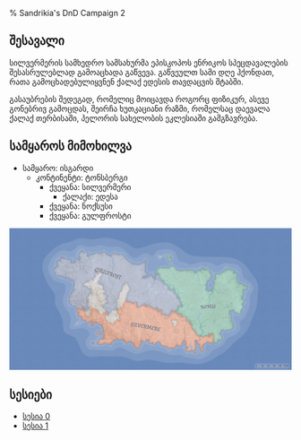 % Sandrikia's DnD Campaign 2

## შესავალი

სილვერმერის სამხედრო სამსახურმა ეპისკოპოს ენრიკოს სპეცდავალების შესასრულებლად
გამოაცხადა გაწვევა. გაწვეულთ სამი დღე ჰქონდათ, რათა გამოცხადებულიყვნენ ქალაქ
ედესის თავდაცვის შტაბში.

გასაუბრების შედეგად, რომელიც მოიცავდა როგორც ფიზიკურ, ასევე გონებრივ გამოცდას,
შეირჩა ხუთკაციანი რაზმი, რომელსაც დაევალა ქალაქ თერბისაში, პელორის სახელობის
ეკლესიაში გამგზავრება.

## სამყაროს მიმოხილვა

* სამყარო: ისგარდი
    * კონტინენტი: ტონსბერგი
        * ქვეყანა: სილვერმერი
            * ქალაქი: ედესა
        * ქვეყანა: ნოქსუსი
        * ქვეყანა: გულფროსტი

![კონტინეტი ტონსბერგი](./img/tonsberg.png)

## სესიები 

- [სესია 0](sessions/session-0.html)
- [სესია 1](sessions/session-1.html)

